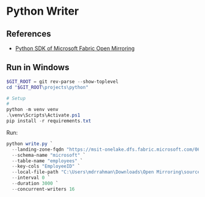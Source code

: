 # Python Writer

## References

* [Python SDK of Microsoft Fabric Open Mirroring](https://github.com/microsoft/fabric-toolbox/tree/main/tools/OpenMirroringPythonSDK)

## Run in Windows

```powershell
$GIT_ROOT = git rev-parse --show-toplevel
cd "$GIT_ROOT\projects\python"

# Setup
#
python -m venv venv
.\venv\Scripts\Activate.ps1
pip install -r requirements.txt
```

Run:

```powershell
python write.py `
  --landing-zone-fqdn "https://msit-onelake.dfs.fabric.microsoft.com/061901d0-4d8b-4c91-b78f-2f11189fe530/f0a2c69e-ad20-4cd1-b35b-409776de3d66/Files/LandingZone" `
  --schema-name "microsoft" `
  --table-name "employees" `
  --key-cols "EmployeeID" `
  --local-file-path "C:\Users\mdrrahman\Downloads\Open Mirroring\source_employees\00000000000000000001.parquet" `
  --interval 0 `
  --duration 3000 `
  --concurrent-writers 16
```
